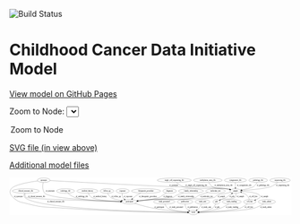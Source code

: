 <link rel='stylesheet' href="assets/style.css">
<link rel='stylesheet' href="https://unpkg.com/leaflet@1.5.1/dist/leaflet.css" integrity="sha512-xwE/Az9zrjBIphAcBb3F6JVqxf46+CDLwfLMHloNu6KEQCAWi6HcDUbeOfBIptF7tcCzusKFjFw2yuvEpDL9wQ==" crossorigin="">
<script type="text/javascript" src="https://code.jquery.com/jquery-3.2.1.min.js"></script>
<script type="text/javascript"  src="https://unpkg.com/leaflet@1.5.1/dist/leaflet.js"></script>
<script type="text/javascript" src="assets/actions.js"></script>

![Build Status](https://github.com/CBIIT/ccdi-model/actions/workflows/model-test-and-deploy.yml/badge.svg)

# Childhood Cancer Data Initiative Model

[View model on GitHub Pages](https://cbiit.github.io/ccdi-model/)



Zoom to Node: <select id="node_select">
  <option value="">Zoom to Node</option>
</select>
<div id="model"></div>

<p>
<a href="./model-desc/ccdi-model.svg">SVG file (in view above)</a>
<p>
<a href="./model-desc">Additional model files</a>
<div id='graph' style='display:off;'>
<svg width="2279pt" height="305pt"
 viewBox="0.00 0.00 2279.14 305.00" xmlns="http://www.w3.org/2000/svg" xmlns:xlink="http://www.w3.org/1999/xlink">
<g id="graph0" class="graph" transform="scale(1 1) rotate(0) translate(4 301)">
<title>Perl</title>
<polygon fill="#ffffff" stroke="transparent" points="-4,4 -4,-301 2275.1426,-301 2275.1426,4 -4,4"/>
<!-- diagnosis -->
<g id="node1" class="node">
<title>diagnosis</title>
<ellipse fill="none" stroke="#000000" cx="1290.1426" cy="-192" rx="54.6905" ry="18"/>
<text text-anchor="middle" x="1290.1426" y="-188.3" font-family="Times,serif" font-size="14.00" fill="#000000">diagnosis</text>
</g>
<!-- participant -->
<g id="node22" class="node">
<title>participant</title>
<ellipse fill="none" stroke="#000000" cx="966.1426" cy="-105" rx="62.2891" ry="18"/>
<text text-anchor="middle" x="966.1426" y="-101.3" font-family="Times,serif" font-size="14.00" fill="#000000">participant</text>
</g>
<!-- diagnosis&#45;&gt;participant -->
<g id="edge16" class="edge">
<title>diagnosis&#45;&gt;participant</title>
<path fill="none" stroke="#000000" d="M1263.605,-176.0398C1253.4127,-169.8493 1241.6965,-162.6593 1231.1426,-156 1220.8214,-149.4876 1219.5522,-145.331 1208.1426,-141 1177.4538,-129.3508 1095.6106,-118.6456 1035.5676,-111.9908"/>
<polygon fill="#000000" stroke="#000000" points="1035.7011,-108.4846 1025.38,-110.8771 1034.9404,-115.4432 1035.7011,-108.4846"/>
<text text-anchor="middle" x="1275.6426" y="-144.8" font-family="Times,serif" font-size="14.00" fill="#000000">of_diagnosis</text>
</g>
<!-- family_relationship -->
<g id="node2" class="node">
<title>family_relationship</title>
<ellipse fill="none" stroke="#000000" cx="1463.1426" cy="-192" rx="100.1823" ry="18"/>
<text text-anchor="middle" x="1463.1426" y="-188.3" font-family="Times,serif" font-size="14.00" fill="#000000">family_relationship</text>
</g>
<!-- family_relationship&#45;&gt;participant -->
<g id="edge14" class="edge">
<title>family_relationship&#45;&gt;participant</title>
<path fill="none" stroke="#000000" d="M1402.9986,-177.6069C1383.4661,-171.9784 1361.9827,-164.7474 1343.1426,-156 1332.0734,-150.8606 1331.6495,-145.0656 1320.1426,-141 1316.8166,-139.8249 1137.888,-121.9866 1035.7304,-111.871"/>
<polygon fill="#000000" stroke="#000000" points="1035.7831,-108.3592 1025.4869,-110.8571 1035.0935,-115.3252 1035.7831,-108.3592"/>
<text text-anchor="middle" x="1422.6426" y="-144.8" font-family="Times,serif" font-size="14.00" fill="#000000">of_family_relationship</text>
</g>
<!-- sequencing_file -->
<g id="node3" class="node">
<title>sequencing_file</title>
<ellipse fill="none" stroke="#000000" cx="2183.1426" cy="-279" rx="83.3857" ry="18"/>
<text text-anchor="middle" x="2183.1426" y="-275.3" font-family="Times,serif" font-size="14.00" fill="#000000">sequencing_file</text>
</g>
<!-- sample -->
<g id="node14" class="node">
<title>sample</title>
<ellipse fill="none" stroke="#000000" cx="1822.1426" cy="-192" rx="44.393" ry="18"/>
<text text-anchor="middle" x="1822.1426" y="-188.3" font-family="Times,serif" font-size="14.00" fill="#000000">sample</text>
</g>
<!-- sequencing_file&#45;&gt;sample -->
<g id="edge30" class="edge">
<title>sequencing_file&#45;&gt;sample</title>
<path fill="none" stroke="#000000" d="M2163.604,-261.3627C2149.7134,-249.8788 2130.0562,-235.657 2110.1426,-228 2068.6211,-212.0346 1947.3728,-200.967 1876.1268,-195.6358"/>
<polygon fill="#000000" stroke="#000000" points="1876.223,-192.1335 1865.9933,-194.8909 1875.7098,-199.1147 1876.223,-192.1335"/>
<text text-anchor="middle" x="2204.6426" y="-231.8" font-family="Times,serif" font-size="14.00" fill="#000000">of_sequencing_file</text>
</g>
<!-- synonym -->
<g id="node4" class="node">
<title>synonym</title>
<ellipse fill="none" stroke="#000000" cx="273.1426" cy="-279" rx="51.9908" ry="18"/>
<text text-anchor="middle" x="273.1426" y="-275.3" font-family="Times,serif" font-size="14.00" fill="#000000">synonym</text>
</g>
<!-- synonym&#45;&gt;sample -->
<g id="edge11" class="edge">
<title>synonym&#45;&gt;sample</title>
<path fill="none" stroke="#000000" d="M324.5336,-276.1781C472.8462,-268.082 914.4113,-244.3143 1281.1426,-228 1489.5344,-218.7295 1543.6345,-239.4532 1750.1426,-210 1758.6689,-208.7839 1767.6514,-206.9757 1776.2706,-204.9675"/>
<polygon fill="#000000" stroke="#000000" points="1777.2928,-208.3206 1786.1728,-202.5416 1775.6271,-201.5217 1777.2928,-208.3206"/>
<text text-anchor="middle" x="1323.6426" y="-231.8" font-family="Times,serif" font-size="14.00" fill="#000000">of_synonym</text>
</g>
<!-- synonym&#45;&gt;participant -->
<g id="edge9" class="edge">
<title>synonym&#45;&gt;participant</title>
<path fill="none" stroke="#000000" d="M268.6484,-260.7581C264.0966,-237.4421 260.4634,-197.3127 282.1426,-174 323.2415,-129.8042 726.3866,-112.3728 893.8176,-107.0023"/>
<polygon fill="#000000" stroke="#000000" points="894.134,-110.4942 904.0187,-106.6807 893.9133,-103.4976 894.134,-110.4942"/>
<text text-anchor="middle" x="324.6426" y="-188.3" font-family="Times,serif" font-size="14.00" fill="#000000">of_synonym</text>
</g>
<!-- study -->
<g id="node23" class="node">
<title>study</title>
<ellipse fill="none" stroke="#000000" cx="1482.1426" cy="-18" rx="36.2938" ry="18"/>
<text text-anchor="middle" x="1482.1426" y="-14.3" font-family="Times,serif" font-size="14.00" fill="#000000">study</text>
</g>
<!-- synonym&#45;&gt;study -->
<g id="edge10" class="edge">
<title>synonym&#45;&gt;study</title>
<path fill="none" stroke="#000000" d="M223.6553,-273.1841C154.911,-263.9711 36.0214,-243.5441 10.1426,-210 -9.0271,-185.1522 2.7116,-162.9486 25.1426,-141 68.6895,-98.3894 92.2654,-102.6679 151.1426,-87 274.3671,-54.2086 308.9865,-63.5341 436.1426,-54 821.4497,-25.1098 1288.3649,-19.3756 1435.4584,-18.262"/>
<polygon fill="#000000" stroke="#000000" points="1435.5165,-21.7618 1445.4909,-18.1896 1435.4659,-14.762 1435.5165,-21.7618"/>
<text text-anchor="middle" x="67.6426" y="-144.8" font-family="Times,serif" font-size="14.00" fill="#000000">of_synonym</text>
</g>
<!-- molecular_test -->
<g id="node5" class="node">
<title>molecular_test</title>
<ellipse fill="none" stroke="#000000" cx="1661.1426" cy="-192" rx="79.8859" ry="18"/>
<text text-anchor="middle" x="1661.1426" y="-188.3" font-family="Times,serif" font-size="14.00" fill="#000000">molecular_test</text>
</g>
<!-- molecular_test&#45;&gt;participant -->
<g id="edge17" class="edge">
<title>molecular_test&#45;&gt;participant</title>
<path fill="none" stroke="#000000" d="M1600.1501,-180.2377C1576.1827,-174.4973 1548.7998,-166.5175 1525.1426,-156 1513.9909,-151.0422 1513.7477,-144.776 1502.1426,-141 1427.8726,-116.8345 1229.0307,-128.7832 1151.1426,-123 1112.6264,-120.1402 1069.6879,-116.02 1034.8808,-112.4431"/>
<polygon fill="#000000" stroke="#000000" points="1035.1303,-108.9503 1024.8229,-111.4015 1034.4091,-115.9131 1035.1303,-108.9503"/>
<text text-anchor="middle" x="1589.1426" y="-144.8" font-family="Times,serif" font-size="14.00" fill="#000000">of_molecular_test</text>
</g>
<!-- cell_line -->
<g id="node6" class="node">
<title>cell_line</title>
<ellipse fill="none" stroke="#000000" cx="1938.1426" cy="-105" rx="49.2915" ry="18"/>
<text text-anchor="middle" x="1938.1426" y="-101.3" font-family="Times,serif" font-size="14.00" fill="#000000">cell_line</text>
</g>
<!-- cell_line&#45;&gt;sample -->
<g id="edge26" class="edge">
<title>cell_line&#45;&gt;sample</title>
<path fill="none" stroke="#000000" d="M1934.1232,-123.1029C1930.8899,-133.9043 1925.3279,-147.1883 1916.1426,-156 1903.924,-167.7216 1887.4892,-175.7274 1871.78,-181.1509"/>
<polygon fill="#000000" stroke="#000000" points="1870.6137,-177.8488 1862.1367,-184.2042 1872.7267,-184.5223 1870.6137,-177.8488"/>
<text text-anchor="middle" x="1966.6426" y="-144.8" font-family="Times,serif" font-size="14.00" fill="#000000">of_cell_line</text>
</g>
<!-- cell_line&#45;&gt;study -->
<g id="edge25" class="edge">
<title>cell_line&#45;&gt;study</title>
<path fill="none" stroke="#000000" d="M1918.7044,-88.1822C1903.9524,-76.4514 1882.6091,-61.5899 1861.1426,-54 1801.0377,-32.7488 1616.3075,-23.0831 1528.9038,-19.6097"/>
<polygon fill="#000000" stroke="#000000" points="1528.8701,-16.1059 1518.7422,-19.2164 1528.5993,-23.1006 1528.8701,-16.1059"/>
<text text-anchor="middle" x="1930.6426" y="-57.8" font-family="Times,serif" font-size="14.00" fill="#000000">of_cell_line</text>
</g>
<!-- radiology_file -->
<g id="node7" class="node">
<title>radiology_file</title>
<ellipse fill="none" stroke="#000000" cx="449.1426" cy="-192" rx="73.387" ry="18"/>
<text text-anchor="middle" x="449.1426" y="-188.3" font-family="Times,serif" font-size="14.00" fill="#000000">radiology_file</text>
</g>
<!-- radiology_file&#45;&gt;participant -->
<g id="edge4" class="edge">
<title>radiology_file&#45;&gt;participant</title>
<path fill="none" stroke="#000000" d="M467.9799,-174.5888C481.8534,-162.893 501.7763,-148.3272 522.1426,-141 588.4969,-117.1275 785.6316,-108.9981 893.5451,-106.2966"/>
<polygon fill="#000000" stroke="#000000" points="893.7897,-109.7919 903.7024,-106.0518 893.621,-102.7939 893.7897,-109.7919"/>
<text text-anchor="middle" x="581.1426" y="-144.8" font-family="Times,serif" font-size="14.00" fill="#000000">of_radiology_file</text>
</g>
<!-- medical_history -->
<g id="node8" class="node">
<title>medical_history</title>
<ellipse fill="none" stroke="#000000" cx="626.1426" cy="-192" rx="85.2851" ry="18"/>
<text text-anchor="middle" x="626.1426" y="-188.3" font-family="Times,serif" font-size="14.00" fill="#000000">medical_history</text>
</g>
<!-- medical_history&#45;&gt;participant -->
<g id="edge21" class="edge">
<title>medical_history&#45;&gt;participant</title>
<path fill="none" stroke="#000000" d="M633.4177,-173.8735C638.9797,-162.4847 647.8042,-148.5639 660.1426,-141 698.0042,-117.7894 815.4846,-109.543 893.3718,-106.6136"/>
<polygon fill="#000000" stroke="#000000" points="893.743,-110.1027 903.6125,-106.2503 893.4947,-103.1071 893.743,-110.1027"/>
<text text-anchor="middle" x="728.1426" y="-144.8" font-family="Times,serif" font-size="14.00" fill="#000000">of_medical_history</text>
</g>
<!-- single_cell_sequencing_file -->
<g id="node9" class="node">
<title>single_cell_sequencing_file</title>
<ellipse fill="none" stroke="#000000" cx="1328.1426" cy="-279" rx="137.5759" ry="18"/>
<text text-anchor="middle" x="1328.1426" y="-275.3" font-family="Times,serif" font-size="14.00" fill="#000000">single_cell_sequencing_file</text>
</g>
<!-- single_cell_sequencing_file&#45;&gt;sample -->
<g id="edge22" class="edge">
<title>single_cell_sequencing_file&#45;&gt;sample</title>
<path fill="none" stroke="#000000" d="M1345.9903,-261.1515C1358.9811,-249.4137 1377.648,-234.9778 1397.1426,-228 1471.0944,-201.5299 1672.4544,-221.5796 1750.1426,-210 1758.5695,-208.7439 1767.4468,-206.9358 1775.9797,-204.9446"/>
<polygon fill="#000000" stroke="#000000" points="1776.9084,-208.3207 1785.7906,-202.5452 1775.2454,-201.5211 1776.9084,-208.3207"/>
<text text-anchor="middle" x="1505.6426" y="-231.8" font-family="Times,serif" font-size="14.00" fill="#000000">of_single_cell_sequencing_file</text>
</g>
<!-- follow_up -->
<g id="node10" class="node">
<title>follow_up</title>
<ellipse fill="none" stroke="#000000" cx="784.1426" cy="-192" rx="55.4913" ry="18"/>
<text text-anchor="middle" x="784.1426" y="-188.3" font-family="Times,serif" font-size="14.00" fill="#000000">follow_up</text>
</g>
<!-- follow_up&#45;&gt;participant -->
<g id="edge3" class="edge">
<title>follow_up&#45;&gt;participant</title>
<path fill="none" stroke="#000000" d="M790.1784,-173.8632C794.7815,-162.7674 802.2149,-149.1774 813.1426,-141 827.1615,-130.5093 865.5738,-121.4898 900.3999,-115.1027"/>
<polygon fill="#000000" stroke="#000000" points="901.3502,-118.4886 910.5815,-113.2893 900.1227,-111.5971 901.3502,-118.4886"/>
<text text-anchor="middle" x="858.1426" y="-144.8" font-family="Times,serif" font-size="14.00" fill="#000000">of_follow_up</text>
</g>
<!-- clinical_measure_file -->
<g id="node11" class="node">
<title>clinical_measure_file</title>
<ellipse fill="none" stroke="#000000" cx="128.1426" cy="-192" rx="108.5808" ry="18"/>
<text text-anchor="middle" x="128.1426" y="-188.3" font-family="Times,serif" font-size="14.00" fill="#000000">clinical_measure_file</text>
</g>
<!-- clinical_measure_file&#45;&gt;participant -->
<g id="edge28" class="edge">
<title>clinical_measure_file&#45;&gt;participant</title>
<path fill="none" stroke="#000000" d="M122.8695,-173.5805C120.9633,-162.66 120.9739,-149.362 129.1426,-141 142.4262,-127.4021 692.4943,-111.9983 893.5364,-106.812"/>
<polygon fill="#000000" stroke="#000000" points="893.795,-110.3066 903.7018,-106.5508 893.6151,-103.3089 893.795,-110.3066"/>
<text text-anchor="middle" x="215.1426" y="-144.8" font-family="Times,serif" font-size="14.00" fill="#000000">of_clinical_measure_file</text>
</g>
<!-- clinical_measure_file&#45;&gt;study -->
<g id="edge29" class="edge">
<title>clinical_measure_file&#45;&gt;study</title>
<path fill="none" stroke="#000000" d="M118.2183,-173.8614C113.7796,-163.0466 111.1366,-149.761 119.1426,-141 209.8615,-41.7257 1206.2041,-21.8417 1435.3474,-18.5711"/>
<polygon fill="#000000" stroke="#000000" points="1435.722,-22.0664 1445.6724,-18.4277 1435.6247,-15.0671 1435.722,-22.0664"/>
<text text-anchor="middle" x="371.1426" y="-101.3" font-family="Times,serif" font-size="14.00" fill="#000000">of_clinical_measure_file</text>
</g>
<!-- methylation_array_file -->
<g id="node12" class="node">
<title>methylation_array_file</title>
<ellipse fill="none" stroke="#000000" cx="1599.1426" cy="-279" rx="115.8798" ry="18"/>
<text text-anchor="middle" x="1599.1426" y="-275.3" font-family="Times,serif" font-size="14.00" fill="#000000">methylation_array_file</text>
</g>
<!-- methylation_array_file&#45;&gt;sample -->
<g id="edge12" class="edge">
<title>methylation_array_file&#45;&gt;sample</title>
<path fill="none" stroke="#000000" d="M1607.2032,-261.013C1613.2434,-249.6832 1622.6209,-235.7756 1635.1426,-228 1679.0918,-200.7088 1699.4416,-220.2839 1750.1426,-210 1758.2222,-208.3612 1766.7609,-206.4171 1775.0243,-204.4227"/>
<polygon fill="#000000" stroke="#000000" points="1776.0472,-207.7754 1784.918,-201.9823 1774.3708,-200.9791 1776.0472,-207.7754"/>
<text text-anchor="middle" x="1726.6426" y="-231.8" font-family="Times,serif" font-size="14.00" fill="#000000">of_methylation_array_file</text>
</g>
<!-- study_personnel -->
<g id="node13" class="node">
<title>study_personnel</title>
<ellipse fill="none" stroke="#000000" cx="1247.1426" cy="-105" rx="87.1846" ry="18"/>
<text text-anchor="middle" x="1247.1426" y="-101.3" font-family="Times,serif" font-size="14.00" fill="#000000">study_personnel</text>
</g>
<!-- study_personnel&#45;&gt;study -->
<g id="edge8" class="edge">
<title>study_personnel&#45;&gt;study</title>
<path fill="none" stroke="#000000" d="M1252.5595,-86.9032C1256.8682,-75.6771 1264.048,-61.928 1275.1426,-54 1300.2532,-36.0563 1382.6126,-26.1049 1435.565,-21.42"/>
<polygon fill="#000000" stroke="#000000" points="1436.0713,-24.8896 1445.7377,-20.5525 1435.4764,-17.915 1436.0713,-24.8896"/>
<text text-anchor="middle" x="1344.6426" y="-57.8" font-family="Times,serif" font-size="14.00" fill="#000000">of_study_personnel</text>
</g>
<!-- sample&#45;&gt;cell_line -->
<g id="edge18" class="edge">
<title>sample&#45;&gt;cell_line</title>
<path fill="none" stroke="#000000" d="M1866.3441,-190.3407C1918.6083,-187.3413 2000.9459,-179.0017 2020.1426,-156 2024.4142,-150.8817 2023.788,-146.5817 2020.1426,-141 2015.6297,-134.0901 2000.7576,-126.7201 1984.8943,-120.46"/>
<polygon fill="#000000" stroke="#000000" points="1986.1022,-117.1749 1975.5106,-116.9142 1983.6279,-123.723 1986.1022,-117.1749"/>
<text text-anchor="middle" x="2058.6426" y="-144.8" font-family="Times,serif" font-size="14.00" fill="#000000">of_sample</text>
</g>
<!-- pdx -->
<g id="node17" class="node">
<title>pdx</title>
<ellipse fill="none" stroke="#000000" cx="1669.1426" cy="-105" rx="27.8951" ry="18"/>
<text text-anchor="middle" x="1669.1426" y="-101.3" font-family="Times,serif" font-size="14.00" fill="#000000">pdx</text>
</g>
<!-- sample&#45;&gt;pdx -->
<g id="edge19" class="edge">
<title>sample&#45;&gt;pdx</title>
<path fill="none" stroke="#000000" d="M1826.6592,-173.8478C1828.2026,-163.0278 1827.9137,-149.7417 1820.1426,-141 1803.1025,-121.832 1730.6084,-130.6941 1706.1426,-123 1704.2005,-122.3892 1702.2322,-121.6914 1700.2677,-120.9334"/>
<polygon fill="#000000" stroke="#000000" points="1701.183,-117.5164 1690.6147,-116.7671 1698.409,-123.9433 1701.183,-117.5164"/>
<text text-anchor="middle" x="1862.6426" y="-144.8" font-family="Times,serif" font-size="14.00" fill="#000000">of_sample</text>
</g>
<!-- sample&#45;&gt;participant -->
<g id="edge20" class="edge">
<title>sample&#45;&gt;participant</title>
<path fill="none" stroke="#000000" d="M1784.4331,-182.4355C1773.3919,-179.6721 1761.2924,-176.68 1750.1426,-174 1715.55,-165.6852 1704.2164,-171.3964 1672.1426,-156 1662.4433,-151.3441 1663.2415,-144.7101 1653.1426,-141 1600.7524,-121.7534 1206.8331,-126.7042 1151.1426,-123 1112.459,-120.427 1069.339,-116.3046 1034.4664,-112.6539"/>
<polygon fill="#000000" stroke="#000000" points="1034.7053,-109.1597 1024.3926,-111.5885 1033.969,-116.1209 1034.7053,-109.1597"/>
<text text-anchor="middle" x="1708.6426" y="-144.8" font-family="Times,serif" font-size="14.00" fill="#000000">of_sample</text>
</g>
<!-- publication -->
<g id="node15" class="node">
<title>publication</title>
<ellipse fill="none" stroke="#000000" cx="1415.1426" cy="-105" rx="63.0888" ry="18"/>
<text text-anchor="middle" x="1415.1426" y="-101.3" font-family="Times,serif" font-size="14.00" fill="#000000">publication</text>
</g>
<!-- publication&#45;&gt;study -->
<g id="edge5" class="edge">
<title>publication&#45;&gt;study</title>
<path fill="none" stroke="#000000" d="M1415.2478,-86.6462C1416.1162,-76.2783 1418.6162,-63.5283 1425.1426,-54 1430.2767,-46.5043 1437.5381,-40.2443 1445.1646,-35.1599"/>
<polygon fill="#000000" stroke="#000000" points="1447.4209,-37.8867 1454.1796,-29.7276 1443.808,-31.8911 1447.4209,-37.8867"/>
<text text-anchor="middle" x="1476.1426" y="-57.8" font-family="Times,serif" font-size="14.00" fill="#000000">of_publication</text>
</g>
<!-- study_arm -->
<g id="node16" class="node">
<title>study_arm</title>
<ellipse fill="none" stroke="#000000" cx="1556.1426" cy="-105" rx="59.5901" ry="18"/>
<text text-anchor="middle" x="1556.1426" y="-101.3" font-family="Times,serif" font-size="14.00" fill="#000000">study_arm</text>
</g>
<!-- study_arm&#45;&gt;study -->
<g id="edge24" class="edge">
<title>study_arm&#45;&gt;study</title>
<path fill="none" stroke="#000000" d="M1547.9906,-86.9373C1542.8566,-76.6664 1535.6066,-63.9164 1527.1426,-54 1522.604,-48.6826 1517.1905,-43.586 1511.7178,-38.9857"/>
<polygon fill="#000000" stroke="#000000" points="1513.7527,-36.1318 1503.7523,-32.633 1509.3881,-41.6045 1513.7527,-36.1318"/>
<text text-anchor="middle" x="1585.6426" y="-57.8" font-family="Times,serif" font-size="14.00" fill="#000000">of_study_arm</text>
</g>
<!-- pdx&#45;&gt;sample -->
<g id="edge6" class="edge">
<title>pdx&#45;&gt;sample</title>
<path fill="none" stroke="#000000" d="M1691.3515,-116.0554C1696.2022,-118.3996 1701.3258,-120.8223 1706.1426,-123 1725.0208,-131.5351 1730.9919,-131.0105 1749.1426,-141 1753.7111,-143.5144 1773.7413,-157.5447 1791.6663,-170.2538"/>
<polygon fill="#000000" stroke="#000000" points="1790.0405,-173.3921 1800.2197,-176.3304 1794.0946,-167.6856 1790.0405,-173.3921"/>
<text text-anchor="middle" x="1794.1426" y="-144.8" font-family="Times,serif" font-size="14.00" fill="#000000">of_pdx</text>
</g>
<!-- pdx&#45;&gt;study -->
<g id="edge7" class="edge">
<title>pdx&#45;&gt;study</title>
<path fill="none" stroke="#000000" d="M1662.6229,-87.3278C1657.5997,-76.1309 1649.5645,-62.2532 1638.1426,-54 1620.6298,-41.3458 1566.8544,-30.7843 1527.3191,-24.4406"/>
<polygon fill="#000000" stroke="#000000" points="1527.7725,-20.969 1517.3517,-22.8812 1526.6905,-27.8849 1527.7725,-20.969"/>
<text text-anchor="middle" x="1675.1426" y="-57.8" font-family="Times,serif" font-size="14.00" fill="#000000">of_pdx</text>
</g>
<!-- study_funding -->
<g id="node18" class="node">
<title>study_funding</title>
<ellipse fill="none" stroke="#000000" cx="1792.1426" cy="-105" rx="77.1866" ry="18"/>
<text text-anchor="middle" x="1792.1426" y="-101.3" font-family="Times,serif" font-size="14.00" fill="#000000">study_funding</text>
</g>
<!-- study_funding&#45;&gt;study -->
<g id="edge31" class="edge">
<title>study_funding&#45;&gt;study</title>
<path fill="none" stroke="#000000" d="M1767.6096,-87.7196C1750.3568,-76.395 1726.3039,-62.2169 1703.1426,-54 1645.0214,-33.3805 1574.0658,-24.4918 1528.5027,-20.7132"/>
<polygon fill="#000000" stroke="#000000" points="1528.5775,-17.2085 1518.3356,-19.9201 1528.033,-24.1873 1528.5775,-17.2085"/>
<text text-anchor="middle" x="1795.1426" y="-57.8" font-family="Times,serif" font-size="14.00" fill="#000000">of_study_funding</text>
</g>
<!-- exposure -->
<g id="node19" class="node">
<title>exposure</title>
<ellipse fill="none" stroke="#000000" cx="911.1426" cy="-192" rx="53.0913" ry="18"/>
<text text-anchor="middle" x="911.1426" y="-188.3" font-family="Times,serif" font-size="14.00" fill="#000000">exposure</text>
</g>
<!-- exposure&#45;&gt;participant -->
<g id="edge23" class="edge">
<title>exposure&#45;&gt;participant</title>
<path fill="none" stroke="#000000" d="M907.5577,-173.956C906.4461,-163.6913 906.6961,-150.9413 912.1426,-141 915.1979,-135.4231 919.5306,-130.5555 924.429,-126.3555"/>
<polygon fill="#000000" stroke="#000000" points="926.5974,-129.1041 932.4897,-120.2989 922.3925,-123.5078 926.5974,-129.1041"/>
<text text-anchor="middle" x="955.6426" y="-144.8" font-family="Times,serif" font-size="14.00" fill="#000000">of_exposure</text>
</g>
<!-- cytogenomic_file -->
<g id="node20" class="node">
<title>cytogenomic_file</title>
<ellipse fill="none" stroke="#000000" cx="1822.1426" cy="-279" rx="89.8845" ry="18"/>
<text text-anchor="middle" x="1822.1426" y="-275.3" font-family="Times,serif" font-size="14.00" fill="#000000">cytogenomic_file</text>
</g>
<!-- cytogenomic_file&#45;&gt;sample -->
<g id="edge13" class="edge">
<title>cytogenomic_file&#45;&gt;sample</title>
<path fill="none" stroke="#000000" d="M1822.1426,-260.9735C1822.1426,-249.1918 1822.1426,-233.5607 1822.1426,-220.1581"/>
<polygon fill="#000000" stroke="#000000" points="1825.6427,-220.0033 1822.1426,-210.0034 1818.6427,-220.0034 1825.6427,-220.0033"/>
<text text-anchor="middle" x="1893.6426" y="-231.8" font-family="Times,serif" font-size="14.00" fill="#000000">of_cytogenomic_file</text>
</g>
<!-- pathology_file -->
<g id="node21" class="node">
<title>pathology_file</title>
<ellipse fill="none" stroke="#000000" cx="2006.1426" cy="-279" rx="76.0865" ry="18"/>
<text text-anchor="middle" x="2006.1426" y="-275.3" font-family="Times,serif" font-size="14.00" fill="#000000">pathology_file</text>
</g>
<!-- pathology_file&#45;&gt;sample -->
<g id="edge27" class="edge">
<title>pathology_file&#45;&gt;sample</title>
<path fill="none" stroke="#000000" d="M1997.2318,-260.8619C1990.8762,-249.7656 1981.3089,-236.1755 1969.1426,-228 1953.4941,-217.4846 1909.1957,-207.4457 1873.2858,-200.6535"/>
<polygon fill="#000000" stroke="#000000" points="1873.8806,-197.2042 1863.4106,-198.8262 1872.6068,-204.0874 1873.8806,-197.2042"/>
<text text-anchor="middle" x="2045.1426" y="-231.8" font-family="Times,serif" font-size="14.00" fill="#000000">of_pathology_file</text>
</g>
<!-- participant&#45;&gt;study -->
<g id="edge1" class="edge">
<title>participant&#45;&gt;study</title>
<path fill="none" stroke="#000000" d="M1008.3512,-91.6848C1046.5748,-80.1044 1104.6219,-63.7009 1156.1426,-54 1254.7357,-35.4358 1372.0371,-25.3725 1435.5929,-20.9022"/>
<polygon fill="#000000" stroke="#000000" points="1435.959,-24.3854 1445.6951,-20.2071 1435.4784,-17.4019 1435.959,-24.3854"/>
<text text-anchor="middle" x="1206.6426" y="-57.8" font-family="Times,serif" font-size="14.00" fill="#000000">of_participant</text>
</g>
<!-- therapeutic_procedure -->
<g id="node24" class="node">
<title>therapeutic_procedure</title>
<ellipse fill="none" stroke="#000000" cx="1100.1426" cy="-192" rx="117.7793" ry="18"/>
<text text-anchor="middle" x="1100.1426" y="-188.3" font-family="Times,serif" font-size="14.00" fill="#000000">therapeutic_procedure</text>
</g>
<!-- therapeutic_procedure&#45;&gt;participant -->
<g id="edge2" class="edge">
<title>therapeutic_procedure&#45;&gt;participant</title>
<path fill="none" stroke="#000000" d="M1057.5884,-175.2086C1045.7157,-169.7741 1033.0807,-163.2535 1022.1426,-156 1010.7279,-148.4305 999.3317,-138.5782 989.8283,-129.5536"/>
<polygon fill="#000000" stroke="#000000" points="992.2518,-127.0282 982.6485,-122.553 987.3649,-132.0401 992.2518,-127.0282"/>
<text text-anchor="middle" x="1115.1426" y="-144.8" font-family="Times,serif" font-size="14.00" fill="#000000">of_therapeutic_procedure</text>
</g>
<!-- study_admin -->
<g id="node25" class="node">
<title>study_admin</title>
<ellipse fill="none" stroke="#000000" cx="2076.1426" cy="-105" rx="70.3881" ry="18"/>
<text text-anchor="middle" x="2076.1426" y="-101.3" font-family="Times,serif" font-size="14.00" fill="#000000">study_admin</text>
</g>
<!-- study_admin&#45;&gt;study -->
<g id="edge15" class="edge">
<title>study_admin&#45;&gt;study</title>
<path fill="none" stroke="#000000" d="M2049.8866,-88.097C2030.1591,-76.3238 2002.0238,-61.4467 1975.1426,-54 1891.9029,-30.9406 1634.7503,-21.8866 1528.6522,-19.0701"/>
<polygon fill="#000000" stroke="#000000" points="1528.6548,-15.5691 1518.5676,-18.8092 1528.4737,-22.5668 1528.6548,-15.5691"/>
<text text-anchor="middle" x="2068.6426" y="-57.8" font-family="Times,serif" font-size="14.00" fill="#000000">of_study_admin</text>
</g>
</g>
</svg>
</div>
